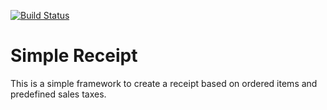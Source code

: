 [![Build Status](https://travis-ci.org/arisone/receipt.svg?branch=master)](https://travis-ci.org/arisone/receipt)

# Simple Receipt

This is a simple framework to create a receipt based on ordered items and predefined sales taxes.

